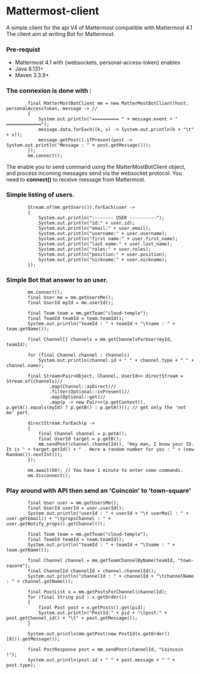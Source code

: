 # Mattermost-client
A simple client for the api V4 of Mattermost compatible with Mattermost 4.1
The client aim at writing Bot for Mattermost.

### Pre-requist
 - Mattermost 4.1 with {websockets, personal-access-token} enables
 - Java 8.131+
 - Maven 3.3.9+


### The connexion is done with :
```
		final MatterMostBotClient mm = new MatterMostBotClient(host, personalAccessToken, message -> //
		{
			System.out.println("========== " + message.event + " =============");
			message.data.forEach((k, v) -> System.out.println(k + "\t" + v));
			message.getPost().ifPresent(post -> System.out.println("Message : " + post.getMessage()));
		});
		mm.connect();
```

The enable you to send command using the MatterMostBotClient object, and process incoming messages send via the websocket protocol.
You need to **connect()** to receive message from Mattermost.

### Simple listing of users.
```
		Stream.of(mm.getUsers()).forEach(user ->
		{
			System.out.println("-------- USER ----------");
			System.out.println("id:" + user.id);
			System.out.println("email:" + user.email);
			System.out.println("username:" + user.username);
			System.out.println("first name:" + user.first_name);
			System.out.println("last name:" + user.last_name);
			System.out.println("roles:" + user.roles);
			System.out.println("position:" + user.position);
			System.out.println("nickname:" + user.nickname);
		});
```

### Simple Bot that answer to an user.
```
		mm.connect();
		final User me = mm.getUsersMe();
		final UserId myId = me.userId();

		final Team team = mm.getTeam("cloud-temple");
		final TeamId teamId = team.teamId();
		System.out.println("teamId : " + teamId + "\tname : " + team.getName());

		final Channel[] channels = mm.getChannelsForUser(myId, teamId);

		for (final Channel channel : channels)
			System.out.println(channel.id + " " + channel.type + " " + channel.name);

		final Stream<Pair<Object, Channel, UserId>> directStream = Stream.of(channels)//
				.map(Channel::asDirect)//
				.filter(Optional::isPresent)//
				.map(Optional::get)//
				.map(p -> new Pair<>(p.getContext(), p.getA().equals(myId) ? p.getB() : p.getA())); // get only the 'not me' part.

		directStream.forEach(p ->
		{
			final Channel channel = p.getA();
			final UserId target = p.getB();
			mm.sendPost(channel.channelId(), "Hey man, I know your ID. It is " + target.getId() + " . Here a random number for you : " + (new Random()).nextInt());
		});

		mm.await(60); // You have 1 minute to enter some commands.
		mm.disconnect();
```

### Play around with API then send an 'Coincoin' to 'town-square'
```
		final User user = mm.getUsersMe();
		final UserId userId = user.userId();
		System.out.println("userId : " + userId + "\t userMail : " + user.getEmail() + "\tpropsChannel : " + user.getNotify_props().getChannel());

		final Team team = mm.getTeam("cloud-temple");
		final TeamId teamId = team.teamId();
		System.out.println("teamId : " + teamId + "\tname : " + team.getName());

		final Channel channel = mm.getTeamChannelByName(teamId, "town-square");
		final ChannelId channelId = channel.channelId();
		System.out.println("channelId : " + channelId + "\tchannelName : " + channel.getName());

		final PostList x = mm.getPostsForChannel(channelId);
		for (final String pid : x.getOrder())
		{
			final Post post = x.getPosts().get(pid);
			System.out.println("PostId:" + pid + "\tpost:" + post.getChannel_id() + "\t" + post.getMessage());
		}

		System.out.println(mm.getPost(new PostId(x.getOrder()[0])).getMessage());

		final PostResponse post = mm.sendPost(channelId, "Coincoin !");
		System.out.println(post.id + " " + post.message + " " + post.type);
```

